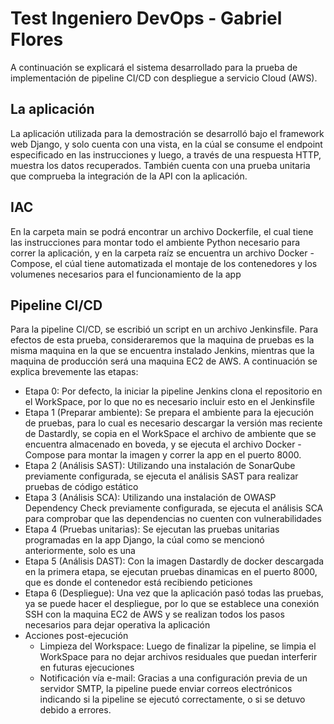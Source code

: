 # Test Ingeniero DevOps - Gabriel Flores

A continuación se explicará el sistema desarrollado para la prueba de implementación de pipeline CI/CD con despliegue a servicio Cloud (AWS).

## La aplicación
La aplicación utilizada para la demostración se desarrolló bajo el framework web Django, y solo cuenta con una vista, en la cúal se consume el endpoint especificado en las instrucciones y luego, a través de una respuesta HTTP, muestra los datos recuperados. También cuenta con una prueba unitaria que comprueba la integración de la API con la aplicación.

## IAC
En la carpeta main se podrá encontrar un archivo Dockerfile, el cual tiene las instrucciones para montar todo el ambiente Python necesario para correr la aplicación, y en la carpeta raíz se encuentra un archivo Docker - Compose, el cúal tiene automatizada el montaje de los contenedores y los volumenes necesarios para el funcionamiento de la app

## Pipeline CI/CD
Para la pipeline CI/CD, se escribió un script en un archivo Jenkinsfile. Para efectos de esta prueba, consideraremos que la maquina de pruebas es la misma maquina en la que se encuentra instalado Jenkins, mientras que la maquina de producción será una maquina EC2 de AWS. A continuación se explica brevemente las etapas:
* Etapa 0: Por defecto, la iniciar la pipeline Jenkins clona el repositorio en el WorkSpace, por lo que no es necesario incluir esto en el Jenkinsfile
* Etapa 1 (Preparar ambiente): Se prepara el ambiente para la ejecución de pruebas, para lo cual es necesario descargar la versión mas reciente de Dastardly, se copia en el WorkSpace el archivo de ambiente que se encuentra almacenado en boveda, y se ejecuta el archivo Docker - Compose para montar la imagen y correr la app en el puerto 8000.
* Etapa 2 (Análisis SAST): Utilizando una instalación de SonarQube previamente configurada, se ejecuta el análisis SAST para realizar pruebas de código estático
* Etapa 3 (Análisis SCA): Utilizando una instalación de OWASP Dependency Check previamente configurada, se ejecuta el análisis SCA para comprobar que las dependencias no cuenten con vulnerabilidades
* Etapa 4 (Pruebas unitarias): Se ejecutan las pruebas unitarias programadas en la app Django, la cúal como se mencionó anteriormente, solo es una
* Etapa 5 (Análisis DAST): Con la imagen Dastardly de docker descargada en la primera etapa, se ejecutan pruebas dinamicas en el puerto 8000, que es donde el contenedor está recibiendo peticiones
* Etapa 6 (Despliegue): Una vez que la aplicación pasó todas las pruebas, ya se puede hacer el despliegue, por lo que se establece una conexión SSH con la maquina EC2 de AWS y se realizan todos los pasos necesarios para dejar operativa la aplicación
* Acciones post-ejecución
  * Limpieza del Workspace: Luego de finalizar la pipeline, se limpia el WorkSpace para no dejar archivos residuales que puedan interferir en futuras ejecuciones
  * Notificación vía e-mail: Gracias a una configuración previa de un servidor SMTP, la pipeline puede enviar correos electrónicos indicando si la pipeline se ejecutó correctamente, o si se detuvo debido a errores. 
